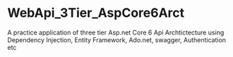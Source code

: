 # WebApi_3Tier_AspCore6Arct
A practice application of three tier Asp.net Core 6 Api Archtictecture using Dependency Injection, Entity Framework, Ado.net, swagger, Authentication etc
